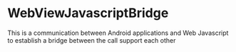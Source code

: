 # WebViewJavascriptBridge
This is a communication between Android applications and Web Javascript to establish a bridge between the call support each other
